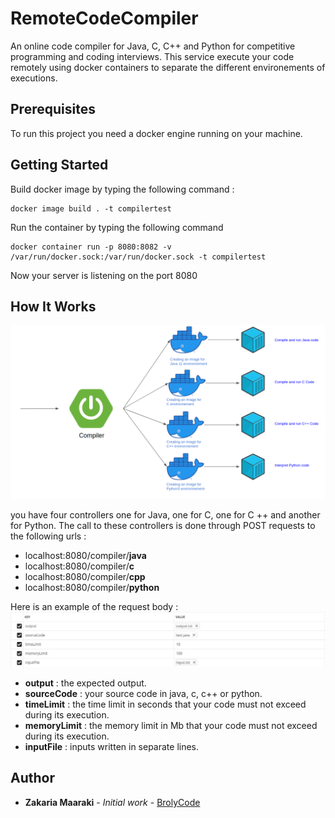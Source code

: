 # RemoteCodeCompiler

An online code compiler for Java, C, C++ and Python for competitive programming and coding interviews.
This service execute your code remotely using docker containers to separate the different environements of executions.

## Prerequisites

To run this project you need a docker engine running on your machine.

## Getting Started

Build docker image by typing the following command :

```
docker image build . -t compilertest
```

Run the container by typing the following command

```
docker container run -p 8080:8082 -v /var/run/docker.sock:/var/run/docker.sock -t compilertest
```

Now your server is listening on the port 8080

## How It Works

![Alt text](./compiler.png?raw=true "Compiler")

you have four controllers one for Java, one for C, one for C ++ and another for Python. The call to these controllers is done through POST requests to the following urls :

- localhost:8080/compiler/**java**
- localhost:8080/compiler/**c**
- localhost:8080/compiler/**cpp**
- localhost:8080/compiler/**python**

Here is an example of the request body :
![Alt text](./requestBody.png?raw=true "Request Body")

- **output** : the expected output.
- **sourceCode** : your source code in java, c, c++ or python.
- **timeLimit** : the time limit in seconds that your code must not exceed during its execution.
- **memoryLimit** : the memory limit in Mb that your code must not exceed during its execution.
- **inputFile** : inputs written in separate lines.

## Author

- **Zakaria Maaraki** - _Initial work_ - [BrolyCode](https://github.com/BrolyCode)
